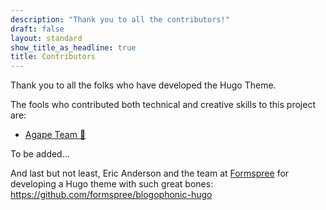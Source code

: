 ```yaml
---
description: "Thank you to all the contributors!"
draft: false
layout: standard
show_title_as_headline: true
title: Contributors
---
```


Thank you to all the folks who have developed the Hugo Theme. 

The fools who contributed both technical and creative skills to this project are: 

+ [Agape Team :otter:](https://github.com/agape-openscience/) 


To be added...

And last but not least, Eric Anderson and the team at [Formspree](https://formspree.io/) for developing a Hugo theme with such great bones: <https://github.com/formspree/blogophonic-hugo>
